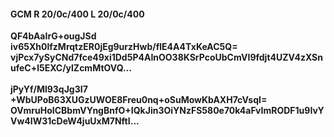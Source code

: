 #### GCM R 20/0c/400 L 20/0c/400
**QF4bAaIrG+ougJSd**<br/>**iv65Xh0lfzMrqtzER0jEg9urzHwb/flE4A4TxKeAC5Q=**<br/>**vjPcx7ySyCNd7fce49xi1Dd5P4AInOO38KSrPcoUbCmVI9fdjt4UZV4zXSnufeC+l5EXC/ylZcmMtOVQ...**<br/><br/>
**jPyYf/Ml93qJg3I7**<br/>**+WbUPoB63XUGzUWOE8Freu0nq+oSuMowKbAXH7cVsqI=**<br/>**OVmruHoICBbmVYngBnfO+IQkJin3OiYNzFS580e70k4aFvImRODF1u9IvYVw4IW31cDeW4juUxM7NftI...**